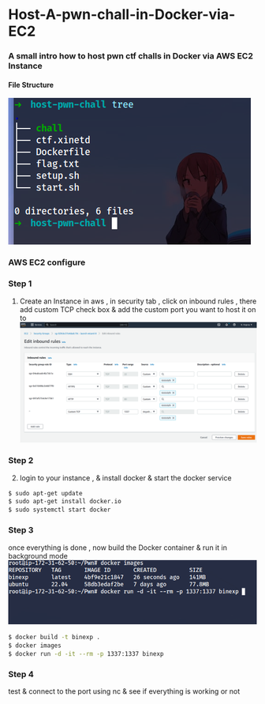 # Host-A-pwn-chall-in-Docker-via-EC2
### A small intro how to host pwn ctf challs in Docker via AWS EC2 Instance
#### File Structure
![File Structure](treee.png)

### AWS EC2 configure
### Step 1 

1. Create an Instance in aws , in security tab , click on inbound rules , there add custom TCP check box & add the custom port you want to host it on to
![](port.png)

### Step 2
2. login to your instance , & install docker & start the docker service
```bash
$ sudo apt-get update
$ sudo apt-get install docker.io
$ sudo systemctl start docker
```

### Step 3
once everything is done , now build the Docker container & run it in background mode
![](run.png)
```bash
$ docker build -t binexp .
$ docker images
$ docker run -d -it --rm -p 1337:1337 binexp 
```

### Step 4 
test & connect to the port using nc & see if everything is working or not
